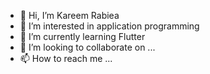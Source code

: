 - 👋 Hi, I’m Kareem Rabiea
- 👀 I’m interested in application programming
- 🌱 I’m currently learning Flutter
- 💞️ I’m looking to collaborate on ...
- 📫 How to reach me ...

<!---
kareemrabea1/kareemrabea1 is a ✨ special ✨ repository because its `README.md` (this file) appears on your GitHub profile.
You can click the Preview link to take a look at your changes.
--->
